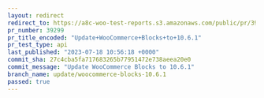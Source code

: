 ```yaml
---
layout: redirect
redirect_to: https://a8c-woo-test-reports.s3.amazonaws.com/public/pr/39299/api/index.html
pr_number: 39299
pr_title_encoded: "Update+WooCommerce+Blocks+to+10.6.1"
pr_test_type: api
last_published: "2023-07-18 10:56:18 +0000"
commit_sha: 27c4cba5fa717683265b77951472e738aeea20e0
commit_message: "Update WooCommerce Blocks to 10.6.1"
branch_name: update/woocommerce-blocks-10.6.1
passed: true
---
```

